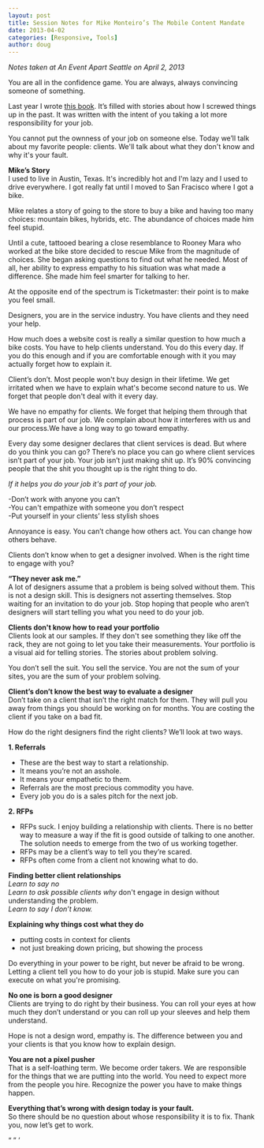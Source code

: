 ```yaml
---
layout: post
title: Session Notes for Mike Monteiro’s The Mobile Content Mandate
date: 2013-04-02
categories: [Responsive, Tools]
author: doug
---
```

*Notes taken at An Event Apart Seattle on April 2, 2013*  

You are all in the confidence game. You are always, always convincing someone of something.

Last year I wrote [this book](http://www.abookapart.com/products/design-is-a-job). It’s filled with stories about how I screwed things up in the past. It was written with the intent of you taking a lot more responsibility for your job.

You cannot put the ownness of your job on someone else. Today we’ll talk about my favorite people: clients. We'll talk about what they don't know and why it's your fault.

**Mike’s Story**  
I used to live in Austin, Texas. It's incredibly hot and I'm lazy and I used to drive everywhere. I got really fat until I moved to San Fracisco where I got a bike. 

Mike relates a story of going to the store to buy a bike and having too many choices: mountain bikes, hybrids, etc. The abundance of choices made him feel stupid. 

Until a cute, tattooed bearing a close resemblance to Rooney Mara who worked at the bike store decided to rescue Mike from the magnitude of choices. She began asking questions to find out what he needed. Most of all, her ability to express empathy to his situation was what made a difference. She made him feel smarter for talking to her.

At the opposite end of the spectrum is Ticketmaster: their point is to make you feel small. 

Designers, you are in the service industry. You have clients and they need your help. 

How much does a website cost is really a similar question to how much a bike costs. You have to help clients understand. You do this every day. If you do this enough and if you are comfortable  enough with it you may actually forget how to explain it.

Client’s don’t. Most people won't buy design in their lifetime. We get irritated when we have to explain what's become second nature to us. We forget that people don't deal with it every day.

We have no empathy for clients. We forget that helping them through that process is part of our job. We complain about how it interferes with us and our process.We have a long way to go toward empathy.

Every day some designer declares that client services is dead. But where do you think you can go? There’s no place you can go where client services isn’t part of your job. Your job isn’t just making shit up. It’s 90% convincing people that the shit you thought up is the right thing to do.

*If it helps you do your job it's part of your job.*  

-Don’t work with anyone you can’t  
-You can't empathize with someone you don’t respect  
-Put yourself in your clients’ less stylish shoes  

Annoyance is easy. You can’t change how others act. You can change how others behave. 

Clients don’t know when to get a designer involved. When is the right time to engage with you? 

**“They never ask me.”**  
A lot of designers assume that a problem is being solved without them. This is not a design skill. This is designers not asserting themselves. Stop waiting for an invitation to do your job. Stop hoping that people who aren’t designers will start telling you what you need to do your job.

**Clients don't know how to read your portfolio**  
Clients look at our samples. If they don't see something they like off the rack, they are not going to let you take their measurements. Your portfolio is a visual aid for telling stories. The stories about problem solving. 

You don’t sell the suit. You sell the service. You are not the sum of your sites, you are the sum of your problem solving. 

**Client’s don’t know the best way to evaluate a designer**  
Don’t take on a client that isn’t the right match for them. They will pull you away from things you should be working on for months. You are costing the client if you take on a bad fit.

How do the right designers find the right clients? We’ll look at two ways.  

**1. Referrals**  
- These are the best way to start a relationship.  
- It means you’re not an asshole.  
- It means your empathetic to them.  
- Referrals are the most precious commodity you have.  
- Every job you do is a sales pitch for the next job.  

**2. RFPs**  
- RFPs suck. I enjoy building a relationship with clients. There is no better way to measure a way if the fit is good outside of talking to one another. The solution needs to emerge from the two of us working together.  
- RFPs may be a client’s way to tell you they’re scared.  
- RFPs often come from a client not knowing what to do.  

**Finding better client relationships**  
*Learn to say no*  
*Learn to ask possible clients why* don't engage in design   without understanding the problem.  
*Learn to say I don’t know.*  

**Explaining why things cost what they do**  
- putting costs in context for clients  
- not just breaking down pricing, but showing the process  

Do everything in your power to be right, but never be afraid to be wrong. Letting a client tell you how to do your job is stupid. Make sure you can execute on what you're promising.  

**No one is born a good designer**  
Clients are trying to do right by their business. You can roll your eyes at how much they don’t understand or you can roll up your sleeves and help them understand.  

Hope is not a design word, empathy is. The difference between you and your clients is that you know how to explain design. 

**You are not a pixel pusher**  
That is a self-loathing term. We become order takers. We are responsible for the things that we are putting into the world. You need to expect more from the people you hire. Recognize the power you have to make things happen.   

**Everything that’s wrong with design today is your fault.**  
So there should be no question about whose responsibility it is to fix. Thank you, now let’s get to work.


“ ” ’
